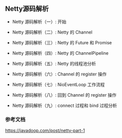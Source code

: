 ##  Netty源码解析

* Netty 源码解析（一）: 开始

* Netty 源码解析（二）: Netty 的 Channel

* Netty 源码解析（三）: Netty 的 Future 和 Promise

* Netty 源码解析（四）: Netty 的 ChannelPipeline

* Netty 源码解析（五）: Netty 的线程池分析

* Netty 源码解析（六）: Channel 的 register 操作

* Netty 源码解析（七）: NioEventLoop 工作流程

* Netty 源码解析（八）: 回到 Channel 的 register 操作

* Netty 源码解析（九）: connect 过程和 bind 过程分析


### 参考文档
https://javadoop.com/post/netty-part-1
